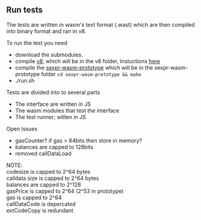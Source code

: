 ## Run tests
The tests are written in wasm's text format (.wast) which are then compiled into binary format and ran in v8.

To run the test you need
* download the submodules.
* compile [v8](https://github.com/v8/v8), which will be in the v8 folder, Instuctions [here](https://github.com/v8/v8/wiki/Building-with-Gyp)
* compile the [sexpr-wasm-prototype](https://github.com/WebAssembly/sexpr-wasm-prototype) which will be in the sexpr-wasm-prototype folder
  `cd sexpr-wasm-prototype && make`
* ./run.sh

Tests are divided into to several parts
* The interface are written in JS
* The wasm modules that test the interface
* The test runner; witten in JS

Open Issues
- gasCounter? if gas > 64bits then store in memory?
- balances are capped to 128bits
- removed callDataLoad


NOTE:  
codesize is capped to 2^64 bytes  
calldata size is capped to 2^64 bytes   
balances are capped to 2^128   
gasPrice is capped to 2^64 (2^53 in prototype)   
gas is capped to 2^64  
callDataCode is depercated  
extCodeCopy is redundant  
